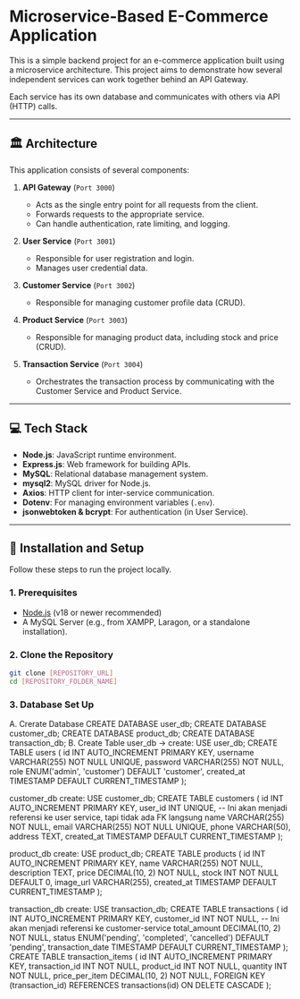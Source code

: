 # Microservice-Based E-Commerce Application

This is a simple backend project for an e-commerce application built using a microservice architecture. This project aims to demonstrate how several independent services can work together behind an API Gateway.

Each service has its own database and communicates with others via API (HTTP) calls.

---
## 🏛️ Architecture

This application consists of several components:

1.  **API Gateway** (`Port 3000`)
    * Acts as the single entry point for all requests from the client.
    * Forwards requests to the appropriate service.
    * Can handle authentication, rate limiting, and logging.

2.  **User Service** (`Port 3001`)
    * Responsible for user registration and login.
    * Manages user credential data.

3.  **Customer Service** (`Port 3002`)
    * Responsible for managing customer profile data (CRUD).

4.  **Product Service** (`Port 3003`)
    * Responsible for managing product data, including stock and price (CRUD).

5.  **Transaction Service** (`Port 3004`)
    * Orchestrates the transaction process by communicating with the Customer Service and Product Service.

---
## 💻 Tech Stack

* **Node.js**: JavaScript runtime environment.
* **Express.js**: Web framework for building APIs.
* **MySQL**: Relational database management system.
* **mysql2**: MySQL driver for Node.js.
* **Axios**: HTTP client for inter-service communication.
* **Dotenv**: For managing environment variables (`.env`).
* **jsonwebtoken & bcrypt**: For authentication (in User Service).

---
## 🚀 Installation and Setup

Follow these steps to run the project locally.

### 1. Prerequisites

* [Node.js](https://nodejs.org/) (v18 or newer recommended)
* A MySQL Server (e.g., from XAMPP, Laragon, or a standalone installation).

### 2. Clone the Repository

```bash
git clone [REPOSITORY_URL]
cd [REPOSITORY_FOLDER_NAME]
```
### 3. Database Set Up
A. Crerate  Database
   CREATE DATABASE user_db;
   CREATE DATABASE customer_db;
   CREATE DATABASE product_db;
   CREATE DATABASE transaction_db;
B. Create Table
   user_db -> create:
 USE user_db; 
CREATE TABLE users ( 
id INT AUTO_INCREMENT PRIMARY KEY, 
username VARCHAR(255) NOT NULL UNIQUE, 
password VARCHAR(255) NOT NULL, 
role ENUM('admin', 'customer') DEFAULT 'customer', 
created_at TIMESTAMP DEFAULT CURRENT_TIMESTAMP 
); 

customer_db create:
USE customer_db; 
CREATE TABLE customers ( 
id INT AUTO_INCREMENT PRIMARY KEY, 
user_id INT UNIQUE, -- Ini akan menjadi referensi ke user
service, tapi tidak ada FK langsung 
name VARCHAR(255) NOT NULL, 
email VARCHAR(255) NOT NULL UNIQUE, 
phone VARCHAR(50), 
address TEXT, 
created_at TIMESTAMP DEFAULT CURRENT_TIMESTAMP 
); 

product_db create:
USE product_db; 
CREATE TABLE products ( 
id INT AUTO_INCREMENT PRIMARY KEY, 
name VARCHAR(255) NOT NULL, 
description TEXT, 
price DECIMAL(10, 2) NOT NULL, 
stock INT NOT NULL DEFAULT 0, 
image_url VARCHAR(255), 
created_at TIMESTAMP DEFAULT CURRENT_TIMESTAMP 
);

transaction_db create:
USE transaction_db; 
CREATE TABLE transactions ( 
id INT AUTO_INCREMENT PRIMARY KEY, 
customer_id INT NOT NULL, -- Ini akan menjadi referensi ke 
customer-service 
total_amount DECIMAL(10, 2) NOT NULL, 
status ENUM('pending', 'completed', 'cancelled') DEFAULT 
'pending', 
transaction_date TIMESTAMP DEFAULT CURRENT_TIMESTAMP 
); 
CREATE TABLE transaction_items ( 
id INT AUTO_INCREMENT PRIMARY KEY, 
transaction_id INT NOT NULL, 
product_id INT NOT NULL, 
quantity INT NOT NULL, 
price_per_item DECIMAL(10, 2) NOT NULL, 
FOREIGN KEY (transaction_id) REFERENCES transactions(id) ON 
DELETE CASCADE 
); 


